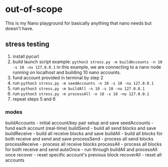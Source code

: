 # out-of-scope

This is my Nano playground for basically anything that nano needs but doesn't have.

## stress testing

1. install pycurl
2. build launch script
example: `python3 stress.py -m buildAccounts -n 10 -s 10 -nu 127.0.0.1`
in this example, we are connecting to a nano node running on localhost
and building 10 nano accounts.
3. fund account provided in terminal by step 2
4. run `python3 stress.py -m seedAccounts -n 10 -s 10 -nu 127.0.0.1`
5. run `python3 stress.py -m buildAll -n 10 -s 10 -nu 127.0.0.1`
6. run `python3 stress.py -m processAll -n 10 -s 10 -nu 127.0.0.1`
7. repeat steps 5 and 6

### modes
buildAccounts - initial account/key pair setup and save
seedAccounts - fund each account (real-time)
buildSend - build all send blocks and save
buildReceive - build all receive blocks and save
buildAll - build all blocks for both receive and send and save
processSend - process all send blocks
processReceive - process all receive blocks
processAll - process all blocks for both receive and send
autoOnce - run through buildAll and processAll once
recover - reset specific account's previous block
recoverAll - reset all accounts
